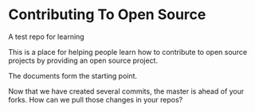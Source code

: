 # Contributing To Open Source

A test repo for learning

This is a place for helping people learn how to contribute to open source projects by providing an open source project.

The documents form the starting point.

Now that we have created several commits, the master is ahead of your forks.  How can we pull those changes in your repos?

